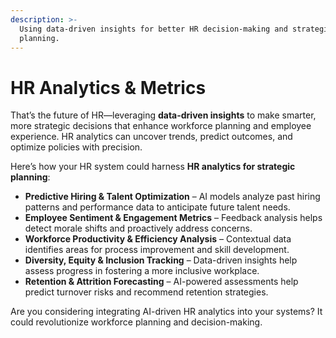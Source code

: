 ```yaml
---
description: >-
  Using data-driven insights for better HR decision-making and strategic
  planning.
---
```


# HR Analytics & Metrics

That’s the future of HR—leveraging **data-driven insights** to make smarter, more strategic decisions that enhance workforce planning and employee experience. HR analytics can uncover trends, predict outcomes, and optimize policies with precision.

Here’s how your HR system could harness **HR analytics for strategic planning**:

* **Predictive Hiring & Talent Optimization** – AI models analyze past hiring patterns and performance data to anticipate future talent needs.
* **Employee Sentiment & Engagement Metrics** – Feedback analysis helps detect morale shifts and proactively address concerns.
* **Workforce Productivity & Efficiency Analysis** – Contextual data identifies areas for process improvement and skill development.
* **Diversity, Equity & Inclusion Tracking** – Data-driven insights help assess progress in fostering a more inclusive workplace.
* **Retention & Attrition Forecasting** – AI-powered assessments help predict turnover risks and recommend retention strategies.

Are you considering integrating AI-driven HR analytics into your systems? It could revolutionize workforce planning and decision-making.

